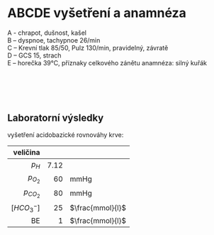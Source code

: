
<div class="w3-row">
<div class="w3-half w3-large">

# ABCDE vyšetření a anamnéza

<div class="w3-orange w3-xlarge w3-padding w3-margin">
A - chrapot, dušnost, kašel</div>

<div class="w3-red w3-xlarge w3-padding w3-margin">
B – dyspnoe, tachypnoe 26/min</div>

<div class="w3-green w3-xlarge w3-padding w3-margin">
C – Krevní tlak 85/50, Pulz 130/min, pravidelný, závratě</div>

<div class="w3-light-blue w3-xlarge w3-padding w3-margin">
D – GCS 15, strach</div>


<div class="w3-purple w3-xlarge w3-padding w3-margin">
E – horečka 39°C, příznaky celkového zánětu
anamnéza: silný kuřák</div>



</div>
<div class="w3-half">

# &nbsp;


<div class="w3-khaki w3-xlarge w3-padding w3-margin">

## Laboratorní výsledky 

vyšetření acidobazické rovnováhy krve:

|veličina | | |
|----:|----:|---|
| $p_H$ |   7.12|
| $p_{O_2}$ |   60| mmHg|
| $p_{CO_2}$ |  80| mmHg|
| $[HCO_3^-]$ |    25| $\frac{mmol}{l}$ |
| BE | 1| $\frac{mmol}{l}$ |

</div>

</div>
</div>



<!--
Kazuistika 1. (Model – akutní stav, snížená alveolární ventilace z plicní obstrukce a snížená difuze plynů z intersticiálního zánětu.)
A. 60-letý pán je přijat do nemocnice s akutním zápalem plic, Dlouholetý kuřák.
Horečka, dušnost
Labolatorní hodnoty:
–         pH   7.12
–         pO2   60 mmHg
–         pCO2   80 mmHg
–         HCO3-     25 mmol/ l
–         BE = 1 mmol/L
Otázka:  O jakou poruchu se jedná?
•          Jaké jsou její pravděpodobné příčiny?
 
B. Pokračování (Model – chronický stav, snížená alveolární ventilace z dlouhodobé plicní obstrukce)
O pár let později, tento muž přichází do vaší ambulance
•          Již několik let sledován pro chronickou bronchitis a emfyzém (COPD)
•          Nepociťuje větší dušnost než obvykle
•          Laboratorní hodnoty:
–         pH   7.32
–         pO2   60 mmHg
–         pCO2   80 mmHg
–         HCO3-     32 mmol/ l
–         BE = 12 mmol/L
Otázka:  O jakou poruchu se jedná?
Jaké jsou její pravděpodobné příčiny? 
-->